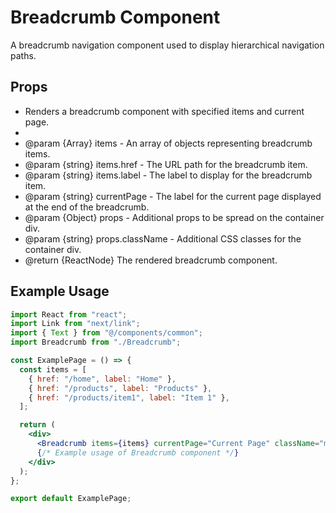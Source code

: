 # Breadcrumb Component

A breadcrumb navigation component used to display hierarchical navigation paths.

## Props

- Renders a breadcrumb component with specified items and current page.
-
- @param {Array} items - An array of objects representing breadcrumb items.
- @param {string} items.href - The URL path for the breadcrumb item.
- @param {string} items.label - The label to display for the breadcrumb item.
- @param {string} currentPage - The label for the current page displayed at the end of the breadcrumb.
- @param {Object} props - Additional props to be spread on the container div.
- @param {string} props.className - Additional CSS classes for the container div.
- @return {ReactNode} The rendered breadcrumb component.

## Example Usage

```jsx
import React from "react";
import Link from "next/link";
import { Text } from "@/components/common";
import Breadcrumb from "./Breadcrumb";

const ExamplePage = () => {
  const items = [
    { href: "/home", label: "Home" },
    { href: "/products", label: "Products" },
    { href: "/products/item1", label: "Item 1" },
  ];

  return (
    <div>
      <Breadcrumb items={items} currentPage="Current Page" className="mt-4" />
      {/* Example usage of Breadcrumb component */}
    </div>
  );
};

export default ExamplePage;
```
